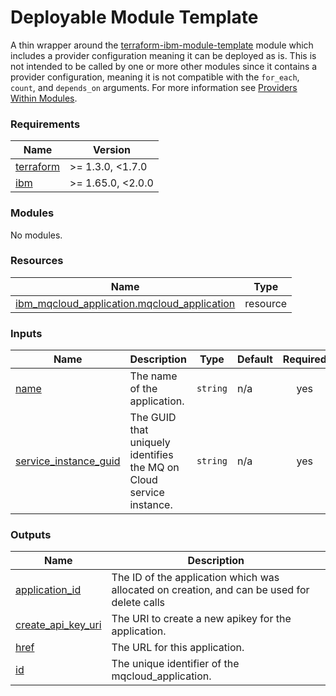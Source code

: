 <!-- Update the title -->
# Deployable Module Template

<!-- Update the below text with the name of the module  -->

A thin wrapper around the [terraform-ibm-module-template](../../) module which includes a provider configuration meaning it can be deployed as is.
This is not intended to be called by one or more other modules since it contains a provider configuration, meaning it is not compatible with the `for_each`, `count`, and `depends_on` arguments. For more information see [Providers Within Modules](https://developer.hashicorp.com/terraform/language/modules/develop/providers).

<!-- The following content is automatically populated by the pre-commit hook -->
<!-- BEGINNING OF PRE-COMMIT-TERRAFORM DOCS HOOK -->
### Requirements

| Name | Version |
|------|---------|
| <a name="requirement_terraform"></a> [terraform](#requirement\_terraform) | >= 1.3.0, <1.7.0 |
| <a name="requirement_ibm"></a> [ibm](#requirement\_ibm) | >= 1.65.0, <2.0.0 |

### Modules

No modules.

### Resources

| Name | Type |
|------|------|
| [ibm_mqcloud_application.mqcloud_application](https://registry.terraform.io/providers/ibm-cloud/ibm/latest/docs/resources/mqcloud_application) | resource |

### Inputs

| Name | Description | Type | Default | Required |
|------|-------------|------|---------|:--------:|
| <a name="input_name"></a> [name](#input\_name) | The name of the application. | `string` | n/a | yes |
| <a name="input_service_instance_guid"></a> [service\_instance\_guid](#input\_service\_instance\_guid) | The GUID that uniquely identifies the MQ on Cloud service instance. | `string` | n/a | yes |

### Outputs

| Name | Description |
|------|-------------|
| <a name="output_application_id"></a> [application\_id](#output\_application\_id) | The ID of the application which was allocated on creation, and can be used for delete calls |
| <a name="output_create_api_key_uri"></a> [create\_api\_key\_uri](#output\_create\_api\_key\_uri) | The URI to create a new apikey for the application. |
| <a name="output_href"></a> [href](#output\_href) | The URL for this application. |
| <a name="output_id"></a> [id](#output\_id) | The unique identifier of the mqcloud\_application. |
<!-- END OF PRE-COMMIT-TERRAFORM DOCS HOOK -->
